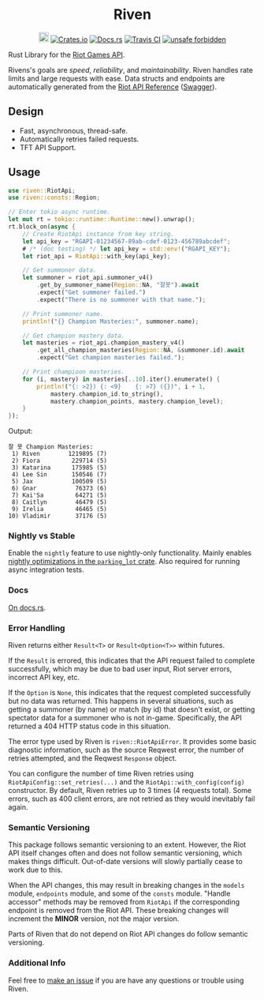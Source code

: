 <h1 align="center">
    Riven<br>
</h1>
<p align="center">
    <a href="https://github.com/MingweiSamuel/Riven/"><img src="https://cdn.communitydragon.org/latest/champion/Riven/square" width="20" height="20" alt="Riven Github"></a>
    <a href="https://crates.io/crates/riven"><img src="https://img.shields.io/crates/v/riven?style=flat-square&logo=rust" alt="Crates.io"></a>
    <a href="https://docs.rs/riven/"><img src="https://img.shields.io/badge/docs.rs-Riven-blue?style=flat-square&logo=read-the-docs&logoColor=white" alt="Docs.rs"></a>
    <a href="https://travis-ci.com/MingweiSamuel/Riven"><img src="https://img.shields.io/travis/com/mingweisamuel/riven?style=flat-square" alt="Travis CI"></a>
    <a href="https://github.com/rust-secure-code/safety-dance/"><img src="https://img.shields.io/badge/unsafe-forbidden-green.svg?style=flat-square" alt="unsafe forbidden"></a>
</p>

Rust Library for the [Riot Games API](https://developer.riotgames.com/).

Rivens's goals are _speed_, _reliability_, and _maintainability_. Riven handles rate limits and large requests with ease.
Data structs and endpoints are automatically generated from the
[Riot API Reference](https://developer.riotgames.com/api-methods/) ([Swagger](http://www.mingweisamuel.com/riotapi-schema/tool/)).

## Design

* Fast, asynchronous, thread-safe.
* Automatically retries failed requests.
* TFT API Support.

## Usage

```rust
use riven::RiotApi;
use riven::consts::Region;

// Enter tokio async runtime.
let mut rt = tokio::runtime::Runtime::new().unwrap();
rt.block_on(async {
    // Create RiotApi instance from key string.
    let api_key = "RGAPI-01234567-89ab-cdef-0123-456789abcdef";
    # /* (doc testing) */ let api_key = std::env!("RGAPI_KEY");
    let riot_api = RiotApi::with_key(api_key);

    // Get summoner data.
    let summoner = riot_api.summoner_v4()
        .get_by_summoner_name(Region::NA, "잘못").await
        .expect("Get summoner failed.")
        .expect("There is no summoner with that name.");

    // Print summoner name.
    println!("{} Champion Masteries:", summoner.name);

    // Get champion mastery data.
    let masteries = riot_api.champion_mastery_v4()
        .get_all_champion_masteries(Region::NA, &summoner.id).await
        .expect("Get champion masteries failed.");

    // Print champioon masteries.
    for (i, mastery) in masteries[..10].iter().enumerate() {
        println!("{: >2}) {: <9}    {: >7} ({})", i + 1,
            mastery.champion_id.to_string(),
            mastery.champion_points, mastery.champion_level);
    }
});
```
Output:
```text
잘 못 Champion Masteries:
 1) Riven        1219895 (7)
 2) Fiora         229714 (5)
 3) Katarina      175985 (5)
 4) Lee Sin       150546 (7)
 5) Jax           100509 (5)
 6) Gnar           76373 (6)
 7) Kai'Sa         64271 (5)
 8) Caitlyn        46479 (5)
 9) Irelia         46465 (5)
10) Vladimir       37176 (5)
```

### Nightly vs Stable

Enable the `nightly` feature to use nightly-only functionality. Mainly enables
[nightly optimizations in the `parking_lot` crate](https://github.com/Amanieu/parking_lot#nightly-vs-stable).
Also required for running async integration tests.

### Docs

[On docs.rs](https://docs.rs/riven/).

### Error Handling

Riven returns either `Result<T>` or `Result<Option<T>>` within futures.

If the `Result` is errored, this indicates that the API request failed to
complete successfully, which may be due to bad user input, Riot server errors,
incorrect API key, etc.

If the `Option` is `None`, this indicates that the request completed
successfully but no data was returned. This happens in several situations, such
as getting a summoner (by name) or match (by id) that doesn't exist, or getting
spectator data for a summoner who is not in-game.
Specifically, the API returned a 404 HTTP status code in this situation.

The error type used by Riven is `riven::RiotApiError`. It provides some basic
diagnostic information, such as the source Reqwest error, the number of retries
attempted, and the Reqwest `Response` object.

You can configure the number of time Riven retries using
`RiotApiConfig::set_retries(...)` and the `RiotApi::with_config(config)`
constructor. By default, Riven retries up to 3 times (4 requests total).
Some errors, such as 400 client errors, are not retried as they would
inevitably fail again.

### Semantic Versioning

This package follows semantic versioning to an extent. However, the Riot API
itself changes often and does not follow semantic versioning, which makes
things difficult. Out-of-date versions will slowly partially cease to work due
to this.

When the API changes, this may result in breaking changes in the `models`
module, `endpoints` module, and some of the `consts` module. "Handle accessor"
methods may be removed from `RiotApi` if the corresponding endpoint is removed
from the Riot API. These breaking changes will increment the **MINOR** version,
not the major version.

Parts of Riven that do not depend on Riot API changes do follow semantic
versioning.

### Additional Info

Feel free to [make an issue](https://github.com/MingweiSamuel/Riven/issues/new)
if you are have any questions or trouble using Riven.
